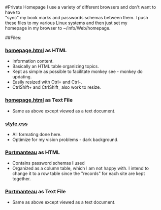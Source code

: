 #Private Homepage
I use a variety of different browsers and don't want to have to<br>
"sync" my book marks and passwords schemas between them.  I push<br>
these files to my various Linux systems and then just set my<br>
homepage in my browser to ~/info/Web/homepage.

##Files:
### [homepage.html](homepage.html) as HTML
* Information content.
* Basically an HTML table organizing topics.
* Kept as simple as possible to facilitate monkey
  see - monkey do updating.
* Easily resized with Ctrl= and Ctrl-.
* CtrlShift+ and CtrlShift_ also work to resize.

### [homepage.html](homepage.txt) as Text File
* Same as above except viewed as a text document.

### [style.css](style.ccs)
* All formating done here.
* Optimize for my vision problems - dark background.

### [Portmanteau](Portmanteau.html) as HTML
* Contains password schemas I used
* Organized as a column table, which I am not happy with.
  I intend to change it to a row table since the "records"
  for each site are kept together.

### [Portmanteau](Portmanteau.txt) as Text File
* Same as above except viewed as a text document.

